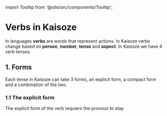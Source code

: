 import Tooltip from '@site/src/components/Tooltip';

# Verbs in Kaisoze

In languages **verbs** are words that represent actions. In Kaisoze verbs change based on **<Tooltip word="Person">person</Tooltip>**, **<Tooltip word="Number">number</Tooltip>**, **<Tooltip word="Tense">tense</Tooltip>** and **<Tooltip word="Aspect">aspect</Tooltip>**. In Kaisoze we have 4 verb tenses. 

## 1. Forms

Each tense in Kaisoze can take 3 forms, an explicit form, a compact form and a combination of the two. 

### 1.1 The explicit form

The explicit form of the verb requiers the pronoun to stay 